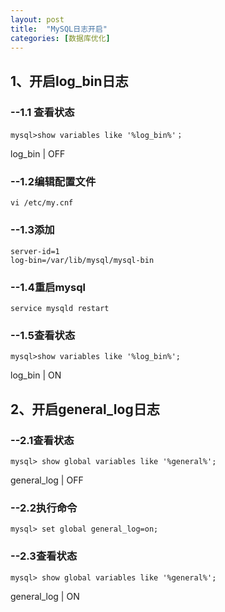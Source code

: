 ```yaml
---
layout: post
title:  "MySQL日志开启"
categories: [数据库优化]
---
```


## 1、开启log_bin日志

### --1.1 查看状态
```
mysql>show variables like '%log_bin%'；
```
log_bin                            | OFF
### --1.2编辑配置文件
```
vi /etc/my.cnf
```
### --1.3添加
```
server-id=1
log-bin=/var/lib/mysql/mysql-bin
```
### --1.4重启mysql
```
service mysqld restart
```
### --1.5查看状态
```
mysql>show variables like '%log_bin%';
```

log_bin                            | ON


## 2、开启general_log日志

### --2.1查看状态
```
mysql> show global variables like '%general%';
```
general_log      | OFF
### --2.2执行命令
```
mysql> set global general_log=on;
```
### --2.3查看状态
```
mysql> show global variables like '%general%';
```
general_log      | ON
